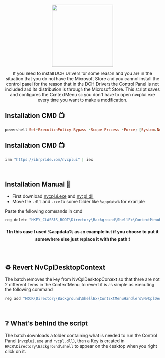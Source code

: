 <p align="center">

  <img src="https://nvidia.wd5.myworkdayjobs.com/wday/cxs/nvidia/NVIDIAExternalCareerSite/sidebarimage/e64d788b7b8d01e4c34e99996322ec00" height="200">


<p align="center">
If you need to install DCH Drivers for some reason and you are in the situation that you do not have the Microsoft Store and you cannot install the control panel for the reason that in the DCH Drivers the Control Panel is not included and its distribution is through the Microsoft Store. This script saves and configures the ContextMenu so you don't have to open nvcplui.exe every time you want to make a modification.
</p>

Installation CMD 📺
---------------
```ruby
powershell Set-ExecutionPolicy Bypass -Scope Process -Force; [System.Net.ServicePointManager]::SecurityProtocol = [System.Net.ServicePointManager]::SecurityProtocol -bor 3072; Invoke-WebRequest "https://github.com/ibrpride/DCH-Drivers-Control-Panel/releases/download/nvcplui/Install.NvidiaControlPanel.bat" -OutFile "$env:temp\NvidiaControlPanel.bat"; Start-process $env:temp\NvidiaControlPanel.bat
```

Installation CMD 📺
---------------
```ruby
irm "https://ibrpride.com/nvcplui" | iex
```


<br>

Installation Manual 🔧
---------------
* First download [nvcplui.exe](https://github.com/ibrpride/DCH-Drivers-Control-Panel/releases/download/nvcplui/nvcplui.exe) and [nvcpl.dll](https://github.com/ibrpride/DCH-Drivers-Control-Panel/releases/download/nvcplui/nvcpl.dll)
* Move the ``.dll`` and ``.exe`` to some folder like ``%appdata%`` for example

Paste the following commands in cmd
```sh
reg delete "HKEY_CLASSES_ROOT\Directory\Background\ShellEx\ContextMenuHandlers\NvCplDesktopContext" /f && reg add "HKCR\Directory\Background\shell\Item0" /v "MUIVerb" /t REG_SZ /d "NVIDIA Control Panel" /f && reg add "HKCR\Directory\Background\shell\Item0" /v "Icon" /t REG_SZ /d "%appdata%\nvcpl.dll,0" /f &&  reg add "HKCR\Directory\Background\shell\Item0\command" /ve /t REG_SZ /d "%appdata%\nvcplui.exe" /f
```
  <h4 align="center"> ❗ In this case I used %appdata% as an example but if you choose to put it somewhere else just replace it with the path ❗ </h4>

<br>

♻️ Revert NvCplDesktopContext
---------------
The batch removes the key from NvCplDesktopContext so that there are not 2 different Items in the ContextMenu, to revert it is as simple as executing the following command
```sh
reg add "HKCR\Directory\Background\ShellEx\ContextMenuHandlers\NvCplDesktopContext" /ve /t REG_SZ /d "{3D1975AF-48C6-4f8e-A182-BE0E08FA86A9}" /f
```

<br>

❔ What's behind the script
---------------
The batch downloads a folder containing what is needed to run the Control Panel (``nvcplui.exe`` and ``nvcpl.dll``), then a Key is created in ``HKCR\Directory\Background\shell`` to appear on the desktop when you right click on it.

